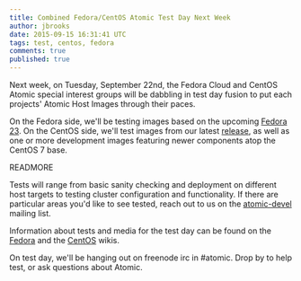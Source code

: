 ```yaml
---
title: Combined Fedora/CentOS Atomic Test Day Next Week
author: jbrooks
date: 2015-09-15 16:31:41 UTC
tags: test, centos, fedora
comments: true
published: true
---
```


Next week, on Tuesday, September 22nd, the Fedora Cloud and CentOS Atomic special interest groups will be dabbling in test day fusion to put each projects' Atomic Host Images through their paces.

On the Fedora side, we'll be testing images based on the upcoming [Fedora 23](https://getfedora.org/en/cloud/prerelease/atomic.html). On the CentOS side, we'll test images from our latest [release](http://seven.centos.org/2015/09/announcing-a-new-release-of-centos-atomic-host/),  as well as one or more development images featuring newer components atop the CentOS 7 base.

READMORE

Tests will range from basic sanity checking and deployment on different host targets to testing cluster configuration and functionality. If there are particular areas you'd like to see tested, reach out to us on the [atomic-devel](https://lists.projectatomic.io/mailman/listinfo/atomic-devel) mailing list.

Information about tests and media for the test day can be found on the [Fedora](https://fedoraproject.org/wiki/Test_Day:2015-09-22_Fedora_Cloud_Atomic) and the [CentOS](https://wiki.centos.org/SpecialInterestGroup/Atomic/TestDay) wikis.

On test day, we'll be hanging out on freenode irc in #atomic. Drop by to help test, or ask questions about Atomic.

